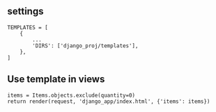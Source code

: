 ## settings
    TEMPLATES = [
        {
            ...
            'DIRS': ['django_proj/templates'],
        },
    ]
    
## Use template in views
    items = Items.objects.exclude(quantity=0)
    return render(request, 'django_app/index.html', {'items': items})
